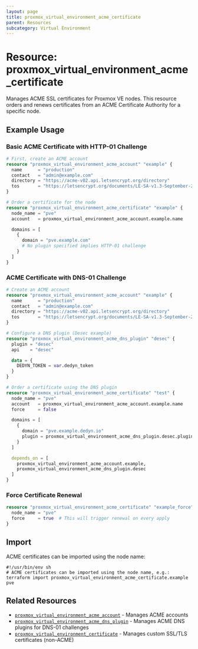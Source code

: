 ```yaml
---
layout: page
title: proxmox_virtual_environment_acme_certificate
parent: Resources
subcategory: Virtual Environment
---
```


# Resource: proxmox_virtual_environment_acme_certificate

Manages ACME SSL certificates for Proxmox VE nodes. This resource orders and renews certificates from an ACME Certificate Authority for a specific node.

## Example Usage

### Basic ACME Certificate with HTTP-01 Challenge

```terraform
# First, create an ACME account
resource "proxmox_virtual_environment_acme_account" "example" {
  name      = "production"
  contact   = "admin@example.com"
  directory = "https://acme-v02.api.letsencrypt.org/directory"
  tos       = "https://letsencrypt.org/documents/LE-SA-v1.3-September-21-2022.pdf"
}

# Order a certificate for the node
resource "proxmox_virtual_environment_acme_certificate" "example" {
  node_name = "pve"
  account   = proxmox_virtual_environment_acme_account.example.name

  domains = [
    {
      domain = "pve.example.com"
      # No plugin specified implies HTTP-01 challenge
    }
  ]
}
```

### ACME Certificate with DNS-01 Challenge

```terraform
# Create an ACME account
resource "proxmox_virtual_environment_acme_account" "example" {
  name      = "production"
  contact   = "admin@example.com"
  directory = "https://acme-v02.api.letsencrypt.org/directory"
  tos       = "https://letsencrypt.org/documents/LE-SA-v1.3-September-21-2022.pdf"
}

# Configure a DNS plugin (Desec example)
resource "proxmox_virtual_environment_acme_dns_plugin" "desec" {
  plugin = "desec"
  api    = "desec"

  data = {
    DEDYN_TOKEN = var.dedyn_token
  }
}

# Order a certificate using the DNS plugin
resource "proxmox_virtual_environment_acme_certificate" "test" {
  node_name = "pve"
  account   = proxmox_virtual_environment_acme_account.example.name
  force     = false

  domains = [
    {
      domain = "pve.example.dedyn.io"
      plugin = proxmox_virtual_environment_acme_dns_plugin.desec.plugin
    }
  ]

  depends_on = [
    proxmox_virtual_environment_acme_account.example,
    proxmox_virtual_environment_acme_dns_plugin.desec
  ]
}
```

### Force Certificate Renewal

```terraform
resource "proxmox_virtual_environment_acme_certificate" "example_force" {
  node_name = "pve"
  force     = true  # This will trigger renewal on every apply
}
```

## Import

ACME certificates can be imported using the node name:

```shell
#!/usr/bin/env sh
# ACME certificates can be imported using the node name, e.g.:
terraform import proxmox_virtual_environment_acme_certificate.example pve
```

## Related Resources

- [`proxmox_virtual_environment_acme_account`](virtual_environment_acme_account) - Manages ACME accounts
- [`proxmox_virtual_environment_acme_dns_plugin`](virtual_environment_acme_dns_plugin) - Manages ACME DNS plugins for DNS-01 challenges
- [`proxmox_virtual_environment_certificate`](virtual_environment_certificate) - Manages custom SSL/TLS certificates (non-ACME)
